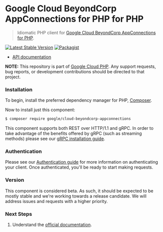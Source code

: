 # Google Cloud BeyondCorp AppConnections for PHP for PHP

> Idiomatic PHP client for [Google Cloud BeyondCorp AppConnections for PHP](https://cloud.google.com/beyondcorp-enterprise).

[![Latest Stable Version](https://poser.pugx.org/google/cloud-beyondcorp-appconnections/v/stable)](https://packagist.org/packages/google/cloud-beyondcorp-appconnections) [![Packagist](https://img.shields.io/packagist/dm/google/cloud-beyondcorp-appconnections.svg)](https://packagist.org/packages/google/cloud-beyondcorp-appconnections)

* [API documentation](http://googleapis.github.io/google-cloud-php/#/docs/cloud-beyondcorp-appconnections/latest/beyondcorpappconnections/readme)

**NOTE:** This repository is part of [Google Cloud PHP](https://github.com/googleapis/google-cloud-php). Any
support requests, bug reports, or development contributions should be directed to
that project.

### Installation

To begin, install the preferred dependency manager for PHP, [Composer](https://getcomposer.org/).

Now to install just this component:

```sh
$ composer require google/cloud-beyondcorp-appconnections
```

This component supports both REST over HTTP/1.1 and gRPC. In order to take advantage of the benefits offered by gRPC (such as streaming methods)
please see our [gRPC installation guide](https://cloud.google.com/php/grpc).

### Authentication

Please see our [Authentication guide](https://github.com/googleapis/google-cloud-php/blob/main/AUTHENTICATION.md) for more information
on authenticating your client. Once authenticated, you'll be ready to start making requests.

### Version

This component is considered beta. As such, it should be expected to be mostly stable and we're working towards a release candidate. We will address issues and requests with a higher priority.

### Next Steps

1. Understand the [official documentation](https://cloud.google.com/beyondcorp-enterprise/docs).
